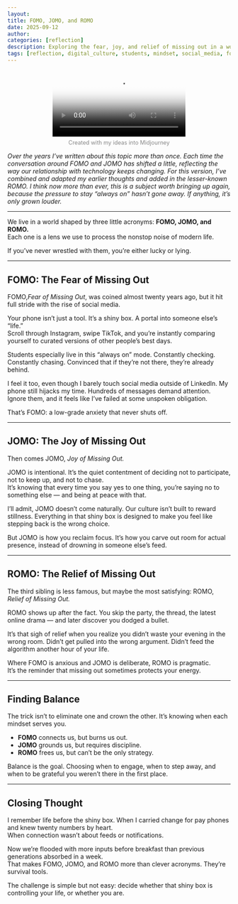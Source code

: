 ```yaml
---
layout: 
title: FOMO, JOMO, and ROMO
date: 2025-09-12
author: 
categories: [reflection]
description: Exploring the fear, joy, and relief of missing out in a world shaped by phones, feeds, and constant connection, and why balance matters more than ever.
tags: [reflection, digital_culture, students, mindset, social_media, focus]
---
```


<div style="text-align:center;">
  <video
    controls
    preload="metadata"
    style="max-width:100%;height:auto;"
    poster="{{ '/assets/img/FOMO_JOMO_ROMO_poster.png' | relative_url }}"
  >
    <source src="{{ '/assets/video/FOMO_JOMO_ROMO.mp4' | relative_url }}" type="video/mp4">
    Your browser does not support the video tag.
    <a href="{{ '/assets/video/FOMO_JOMO_ROMO.mp4' | relative_url }}">Download the video</a>.
  </video>

  <p style="color:#888; font-size:0.9em; margin-top:0.5em;">
    Created with my ideas into Midjourney
  </p>
</div>


*Over the years I’ve written about this topic more than once. Each time the conversation around FOMO and JOMO has shifted a little, reflecting the way our relationship with technology keeps changing. For this version, I’ve combined and adapted my earlier thoughts and added in the lesser-known ROMO. I think now more than ever, this is a subject worth bringing up again, because the pressure to stay “always on” hasn’t gone away. If anything, it’s only grown louder.*

---



We live in a world shaped by three little acronyms: **FOMO, JOMO, and ROMO.**  
Each one is a lens we use to process the nonstop noise of modern life.  

If you’ve never wrestled with them, you’re either lucky or lying.  

---

## FOMO: The Fear of Missing Out  
FOMO,*Fear of Missing Out*, was coined almost twenty years ago, but it hit full stride with the rise of social media.  

Your phone isn’t just a tool. It’s a shiny box. A portal into someone else’s “life.”  
Scroll through Instagram, swipe TikTok, and you’re instantly comparing yourself to curated versions of other people’s best days.  

Students especially live in this “always on” mode. Constantly checking. Constantly chasing. Convinced that if they’re not there, they’re already behind.  

I feel it too, even though I barely touch social media outside of LinkedIn. My phone still hijacks my time. Hundreds of messages demand attention. Ignore them, and it feels like I’ve failed at some unspoken obligation.  

That’s FOMO: a low-grade anxiety that never shuts off.  

---

## JOMO: The Joy of Missing Out  
Then comes JOMO, *Joy of Missing Out.*  

JOMO is intentional. It’s the quiet contentment of deciding not to participate, not to keep up, and not to chase.  
It’s knowing that every time you say yes to one thing, you’re saying no to something else — and being at peace with that.  

I’ll admit, JOMO doesn’t come naturally. Our culture isn’t built to reward stillness. Everything in that shiny box is designed to make you feel like stepping back is the wrong choice.  

But JOMO is how you reclaim focus. It’s how you carve out room for actual presence, instead of drowning in someone else’s feed.  

---

## ROMO: The Relief of Missing Out  
The third sibling is less famous, but maybe the most satisfying: ROMO, *Relief of Missing Out.*  

ROMO shows up after the fact. You skip the party, the thread, the latest online drama — and later discover you dodged a bullet.  

It’s that sigh of relief when you realize you didn’t waste your evening in the wrong room. Didn’t get pulled into the wrong argument. Didn’t feed the algorithm another hour of your life.  

Where FOMO is anxious and JOMO is deliberate, ROMO is pragmatic.  
It’s the reminder that missing out sometimes protects your energy.  

---

## Finding Balance  
The trick isn’t to eliminate one and crown the other. It’s knowing when each mindset serves you.  

- **FOMO** connects us, but burns us out.  
- **JOMO** grounds us, but requires discipline.  
- **ROMO** frees us, but can’t be the only strategy.  

Balance is the goal. Choosing when to engage, when to step away, and when to be grateful you weren’t there in the first place.  

---

## Closing Thought  
I remember life before the shiny box. When I carried change for pay phones and knew twenty numbers by heart.  
When connection wasn’t about feeds or notifications.  

Now we’re flooded with more inputs before breakfast than previous generations absorbed in a week.  
That makes FOMO, JOMO, and ROMO more than clever acronyms. They’re survival tools.  

The challenge is simple but not easy: decide whether that shiny box is controlling your life, or whether you are.  
